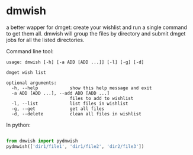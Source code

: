 # dmwish
a better wapper for dmget: create your wishlist and run a single command to get them all.
dmwish will group the files by directory and submit dmget jobs for all the listed directories.

Command line tool:

```
usage: dmwish [-h] [-a ADD [ADD ...]] [-l] [-g] [-d]

dmget wish list

optional arguments:
  -h, --help            show this help message and exit
  -a ADD [ADD ...], --add ADD [ADD ...]
                        files to add to wishlist
  -l, --list            list files in wishlist
  -g, --get             get all files
  -d, --delete          clean all files in wishlist
```

In python:

```python

from dmwish import pydmwish
pydmwish(['dir1/file1', 'dir1/file2', 'dir2/file3'])
```
